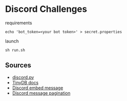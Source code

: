 # Discord Challenges

requirements
```shell
echo 'bot_token=<your bot token>' > secret.properties
```
launch
```shell
sh run.sh
```

## Sources

- [discord.py](https://discordpy.readthedocs.io/)
- [TinyDB docs](https://tinydb.readthedocs.io/)
- [Discord embed message](https://cog-creators.github.io/discord-embed-sandbox/)
- [Discord message pagination](https://stackoverflow.com/questions/61787520/i-want-to-make-a-multi-page-help-command-using-discord-py)
